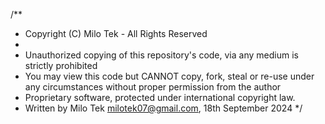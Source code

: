 /** 
 * Copyright (C) Milo Tek - All Rights Reserved
 *
 * Unauthorized copying of this repository's code, via any medium is strictly prohibited
 * You may view this code but CANNOT copy, fork, steal or re-use under any circumstances without proper permission from the author
 * Proprietary software, protected under international copyright law.
 * Written by Milo Tek <milotek07@gmail.com>, 18th September 2024
 */
